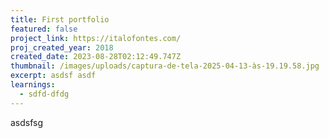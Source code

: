 ```yaml
---
title: First portfolio
featured: false
project_link: https://italofontes.com/
proj_created_year: 2018
created_date: 2023-08-28T02:12:49.747Z
thumbnail: /images/uploads/captura-de-tela-2025-04-13-às-19.19.58.jpg
excerpt: asdsf asdf
learnings:
  - sdfd-dfdg
---
```

asdsfsg
